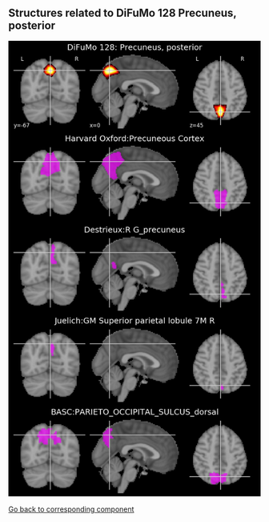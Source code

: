 


## Structures related to DiFuMo 128 Precuneus, posterior

![121](121.jpg "Structures related to DiFuMo 128 Precuneus, posterior")

[Go back to corresponding component](https://parietal-inria.github.io/DiFuMo/128/html/121.html)